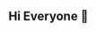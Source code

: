 ## Hi Everyone 👋

<!--
**cfikeAI/cfikeAI** is a ✨ _special_ ✨ repository because its `README.md` (this file) appears on your GitHub profile.

# ⚙️ cfikeAI

Based in the U.S. | M.S. in Information Systems | Machine Learning Focus | Specializing in MLOps, Cloud AI, and Cybersecurity

---

## 🧠 About Me

I'm focused on building real systems—not just prototypes. My work bridges AI, cloud infrastructure, and security to deliver production-ready solutions. From a dual background in IT and the humanities, I bring a unique combination of technical skill and strategic thinking.

Currently training full-time in:

- Azure AI services and infrastructure
- MLOps pipelines using Docker, Kubernetes, and Terraform
- Cloud-based model deployment and monitoring
- NLP and applied machine learning
- Cybersecurity fundamentals (Security+ prep)

---

## 🛠️ Technical Toolkit

- **Languages:** Python, SQL, Bash  
- **Tools:** FastAPI, Docker, Kubernetes, Git, MLflow, GitHub Actions  
- **Cloud:** Azure, Azure ML Studio, Terraform, AWS (basic)  
- **ML:** PyTorch, Hugging Face Transformers, XGBoost, DVC  
- **Monitoring:** Prometheus, Grafana  
- **Environment:** Linux (Ubuntu), Windows, VS Code, Jupyter

---

## 📂 Selected Projects

- **AI Book Library App**  
  Computer vision and OCR-based tool to catalog physical books, recommend similar titles, and track reading history. Fully Dockerized and integrated with Grafana.

- **Cloud ML Pipelines on Azure**  
  End-to-end MLOps deployment using Azure ML, Docker, and Terraform. Focused on reproducibility, automation, and production-readiness.

---

## 🔭 Now Building

- End-to-end scalable MLOps stack with CI/CD, monitoring, and experiment tracking 
- Personal Library Tracker that implements various ML technologies for convenience
- AI deployment workflows with full infrastructure-as-code  
- Applied AI tools for cognitive augmentation and research acceleration

---

## 📬 Contact

- **LinkedIn:** [https://linkedin.com/in/yourname](https://linkedin.com/in/yourname)  
- **GitHub:** [https://github.com/cfikeAI](https://github.com/cfikeAI)
